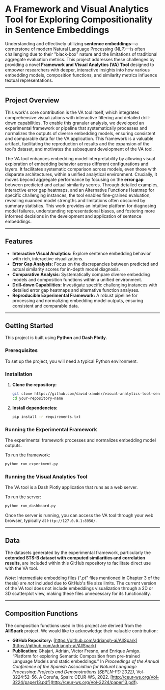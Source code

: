 # A Framework and Visual Analytics Tool for Exploring Compositionality in Sentence Embeddings

Understanding and effectively utilizing **sentence embeddings**—a cornerstone of modern Natural Language Processing (NLP)—is often challenging due to their "black-box" nature and the limitations of traditional aggregate evaluation metrics. This project addresses these challenges by providing a novel **Framework and Visual Analytics (VA) Tool** designed to empower researchers with deeper, interactive insights into how various embedding models, composition functions, and similarity metrics influence textual representations.

-----

## Project Overview

This work's core contribution is the VA tool itself, which integrates comprehensive visualizations with interactive filtering and detailed drill-down capabilities. To enable this granular analysis, we developed an experimental framework or pipeline that systematically processes and normalizes the outputs of diverse embedding models, ensuring consistent and comparable data for the VA application. This framework is a valuable artifact, facilitating the reproduction of results and the expansion of the tool's dataset, and motivates the subsequent development of the VA tool.

The VA tool enhances embedding model interpretability by allowing visual exploration of embedding behavior across different configurations and layers. It facilitates systematic comparison across models, even those with disparate architectures, within a unified analytical environment. Crucially, it moves beyond aggregate performance by focusing on the **error gap** between predicted and actual similarity scores. Through detailed examples, interactive error gap heatmaps, and an Alternative Functions Heatmap for specific challenging instances, the tool enables fine-grained evaluation, revealing nuanced model strengths and limitations often obscured by summary statistics. This work provides an intuitive platform for diagnosing model failures, understanding representational biases, and fostering more informed decisions in the development and application of sentence embeddings.

-----

## Features

  * **Interactive Visual Analytics:** Explore sentence embedding behavior with rich, interactive visualizations.
  * **Error Gap Analysis:** Focus on the discrepancies between predicted and actual similarity scores for in-depth model diagnosis.
  * **Comparative Analysis:** Systematically compare diverse embedding models and composition functions within a unified environment.
  * **Drill-down Capabilities:** Investigate specific challenging instances with detailed error gap heatmaps and alternative function analyses.
  * **Reproducible Experimental Framework:** A robust pipeline for processing and normalizing embedding model outputs, ensuring consistent and comparable data.

-----

## Getting Started

This project is built using **Python** and **Dash Plotly**.

### Prerequisites

To set up the project, you will need a typical Python environment.

### Installation

1.  **Clone the repository:**
    ```bash
    git clone https://github.com/david-xander/visual-analytics-tool-sentence-embeddings
    cd your-repository-name
    ```
2.  **Install dependencies:**
    ```bash
    pip install -r requirements.txt
    ```

### Running the Experimental Framework

The experimental framework processes and normalizes embedding model outputs.

To run the framework:

```bash
python run_experiment.py
```

### Running the Visual Analytics Tool

The VA tool is a Dash Plotly application that runs as a web server.

To run the server:

```bash
python run_dashboard.py
```

Once the server is running, you can access the VA tool through your web browser, typically at `http://127.0.0.1:8050/`.

-----

## Data

The datasets generated by the experimental framework, particularly the **extended STS-B dataset with computed similarities and correlation results**, are included within this GitHub repository to facilitate direct use with the VA tool.

*Note:* Intermediate embedding files (".pt" files mentioned in Chapter 3 of the thesis) are *not* included due to GitHub's file size limits. The current version of the VA tool does not include embeddings visualization through a 2D or 3D scatterplot view, making these files unnecessary for its functionality.

-----

## Composition Functions

The composition functions used in this project are derived from the **AllSpark** project. We would like to acknowledge their valuable contribution:

  * **GitHub Repository:** [https://github.com/adriangh-ai/AllSpark](https://github.com/adriangh-ai/AllSpark)
  * **Publication:**
    Ghajari, Adrián, Victor Fresno, and Enrique Amigo. “Platform for exploring Semantic Composition from pre-trained Language Models and static embeddings.” In *Proceedings of the Annual Conference of the Spanish Association for Natural Language Processing: Projects and Demonstrations (SEPLN-PD 2022)*, Vol-3224:52–56. A Coruña, Spain: CEUR-WS, 2022. [http://ceur-ws.org/Vol-3224/paper13.pdf](http://ceur-ws.org/Vol-3224/paper13.pdf).
